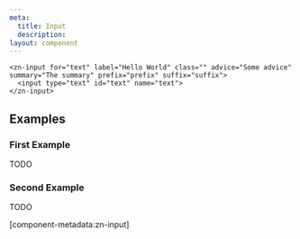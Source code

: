 ```yaml
---
meta:
  title: Input
  description:
layout: component
---
```


```html:preview
<zn-input for="text" label="Hello World" class="" advice="Some advice" summary="The summary" prefix="prefix" suffix="suffix">
  <input type="text" id="text" name="text">
</zn-input>
```

## Examples

### First Example

TODO

### Second Example

TODO

[component-metadata:zn-input]
